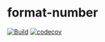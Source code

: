# format-number

[![Build](https://github.com/jn011/format-number/actions/workflows/build.yml/badge.svg)](https://github.com/jn011/format-number/actions/workflows/build.yml)
[![codecov](https://codecov.io/gh/jn011/format-number/branch/master/graph/badge.svg?token=3OSNJPEUBL)](https://codecov.io/gh/jn011/format-number)
